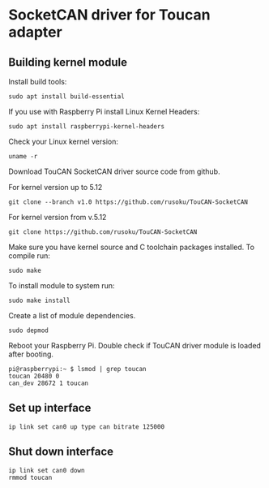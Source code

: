 SocketCAN driver for Toucan adapter
====

Building kernel module
----

Install build tools:

    sudo apt install build-essential

If you use with Raspberry Pi install Linux Kernel Headers:

    sudo apt install raspberrypi-kernel-headers
    
Check your Linux kernel version:

    uname -r	

Download TouCAN SocketCAN driver source code from github.

For kernel version up to 5.12

    git clone --branch v1.0 https://github.com/rusoku/TouCAN-SocketCAN

For kernel version from v.5.12
 
    git clone https://github.com/rusoku/TouCAN-SocketCAN

Make sure you have kernel source and C toolchain packages installed.
To compile run:

    sudo make

To install module to system run:

    sudo make install


Create a list of module dependencies.
  
    sudo depmod

Reboot your Raspberry Pi. Double check if TouCAN driver module is loaded
after booting.

    pi@raspberrypi:~ $ lsmod | grep toucan
    toucan 20480 0
    can_dev 28672 1 toucan
    

Set up interface
----
    ip link set can0 up type can bitrate 125000


Shut down interface
----

    ip link set can0 down
    rmmod toucan



